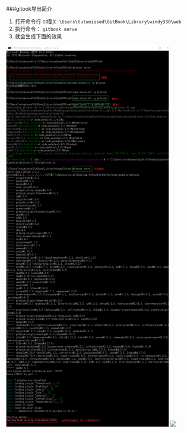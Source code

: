 ###gitook导出简介
1. 打开命令行 cd到`C:\Users\tutumissed\GitBook\Library\windy330\web`
2. 执行命令： `gitbook serve`
3. 就会生成下面的效果

![](/assets/gitbook生成在线查看文档.png)
![](/assets/gitbook生成本地查看文档.png)